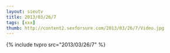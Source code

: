 ```yaml
--- 
layout: sieutv
title: 2013/03/26/7
tags: [xxx]
thumb: http://content2.sexforsure.com/2013/03/26/7/Video.jpg
---
```

{% include tvpro src="2013/03/26/7" %} 
